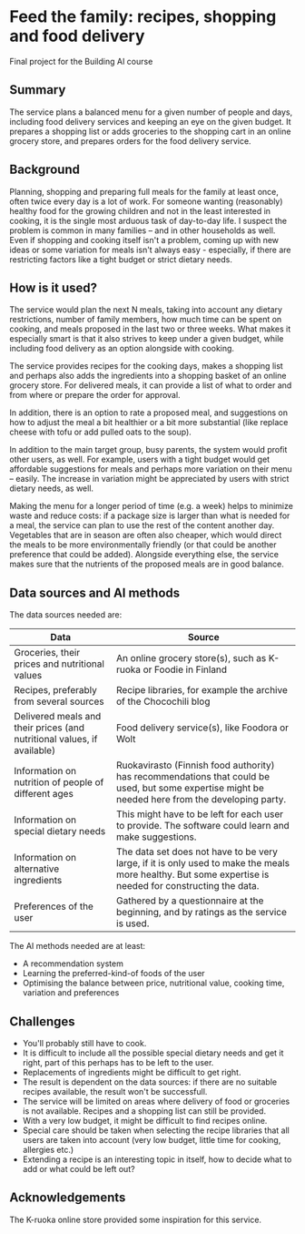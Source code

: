 # Feed the family: recipes, shopping and food delivery

<!-- This is the markdown template for the final project of the Building AI course, 
created by Reaktor Innovations and University of Helsinki. -->

Final project for the Building AI course

## Summary

The service plans a balanced menu for a given number of people and days, including food delivery services and keeping an eye on the given budget. It prepares a shopping list or adds groceries to the shopping cart in an online grocery store, and prepares orders for the food delivery service.

## Background

Planning, shopping and preparing full meals for the family at least once, often twice every day is a lot of work. For someone wanting (reasonably) healthy food for the growing children and not in the least interested in cooking, it is the single most arduous task of day-to-day life. I suspect the problem is common in many families – and in other households as well. Even if shopping and cooking itself isn't a problem, coming up with new ideas or some variation for meals isn't always easy  - especially, if there are restricting factors like a tight budget or strict dietary needs.

## How is it used?

The service would plan the next N meals, taking into account any dietary restrictions, number of family members, how much time can be spent on cooking, and meals proposed in the last two or three weeks. What makes it especially smart is that it also strives to keep under a given budget, while including food delivery as an option alongside with cooking. 

The service provides recipes for the cooking days, makes a shopping list and perhaps also adds the ingredients into a shopping basket of an online grocery store. For delivered meals, it can provide a list of what to order and from where or prepare the order for approval. 

In addition, there is an option to rate a proposed meal, and suggestions on how to adjust the meal a bit healthier or a bit more substantial (like replace cheese with tofu or add pulled oats to the soup).

In addition to the main target group, busy parents, the system would profit other users, as well. For example, users with a tight budget would get affordable suggestions for meals and perhaps more variation on their menu – easily. The increase in variation might be appreciated by users with strict dietary needs, as well. 

Making the menu for a longer period of time (e.g. a week) helps to minimize waste and reduce costs: if a package size is larger than what is needed for a meal, the service can plan to use the rest of the content another day. Vegetables that are in season are often also cheaper, which would direct the meals to be more environmentally friendly (or that could be another preference that could be added). Alongside everything else, the service makes sure that the nutrients of the proposed meals are in good balance.

## Data sources and AI methods

The data sources needed are:

| Data      | Source |
| ----------- | ----------- |
| Groceries, their prices and nutritional values | 	An online grocery store(s), such as K-ruoka or Foodie in Finland       |
| Recipes, preferably from several sources | Recipe libraries, for example the archive of the Chocochili blog |
| Delivered meals and their prices (and nutritional values, if available) | Food delivery service(s), like Foodora or Wolt |
| Information on nutrition of people of different ages | Ruokavirasto (Finnish food authority) has recommendations that could be used, but some expertise might be needed here from the developing party. |
| Information on special dietary needs | This might have to be left for each user to provide. The software could learn and make suggestions. |
| Information on alternative ingredients | The data set does not have to be very large, if it is only used to make the meals more healthy. But some expertise is needed for constructing the data. |
| Preferences of the user | Gathered by a questionnaire at the beginning, and by ratings as the service is used. |

The AI methods needed are at least:
*	A recommendation system
*	Learning the preferred-kind-of foods of the user
*	Optimising the balance between price, nutritional value, cooking time, variation and preferences

## Challenges

*	You'll probably still have to cook.
*	It is difficult to include all the possible special dietary needs and get it right, part of this perhaps has to be left to the user.
*	Replacements of ingredients might be difficult to get right.
*	The result is dependent on the data sources: if there are no suitable recipes available, the result won't be successfull.
*	The service will be limited on areas where delivery of food or groceries is not available. Recipes and a shopping list can still be provided.
*	With a very low budget, it might be difficult to find recipes online.
*	Special care should be taken when selecting the recipe libraries that all users are taken into account (very low budget, little time for cooking, allergies etc.) 
*	Extending a recipe is an interesting topic in itself, how to decide what to add or what could be left out?

## Acknowledgements

The K-ruoka online store provided some inspiration for this service.  


